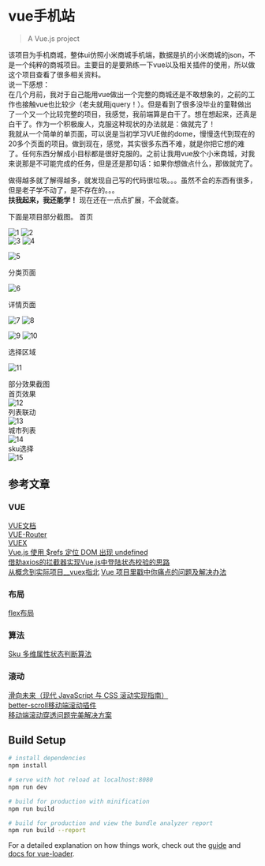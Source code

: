 # vue手机站

> A Vue.js project

该项目为手机商城，整体ui仿照小米商城手机端，数据是扒的小米商城的json，不是一个纯粹的商城项目。主要目的是要熟练一下vue以及相关插件的使用，所以做这个项目查看了很多相关资料。</br>
说一下感想：</br>
在几个月前，我对于自己能用vue做出一个完整的商城还是不敢想象的，之前的工作也接触vue也比较少（老夫就用jquery！）。但是看到了很多没毕业的童鞋做出了一个又一个比较完整的项目，我感觉，我前端算是白干了。想在想起来，还真是白干了。作为一个积极废人，克服这种现状的办法就是：做就完了！</br>
我就从一个简单的单页面，可以说是当初学习VUE做的dome，慢慢迭代到现在的20多个页面的项目。做到现在，感觉，其实很多东西不难，就是你把它想的难了。任何东西分解成小目标都是很好克服的。之前让我用vue放个小米商城，对我来说那是不可能完成的任务，但是还是那句话：如果你想做点什么，那做就完了。

做得越多就了解得越多，就发现自己写的代码很垃圾。。。虽然不会的东西有很多，但是老子学不动了，是不存在的。。。</br>
**扶我起来，我还能学！**
现在还在一点点扩展，不会就查。



下面是项目部分截图。
首页

![1](https://bolg-1.oss-cn-hangzhou.aliyuncs.com/18.06.29.01.png)
![2](https://bolg-1.oss-cn-hangzhou.aliyuncs.com/18.06.29.02.png)</br>
![3](https://bolg-1.oss-cn-hangzhou.aliyuncs.com/18.06.29.03.png)
![4](https://bolg-1.oss-cn-hangzhou.aliyuncs.com/18.06.29.04.png)</br>

![5](https://bolg-1.oss-cn-hangzhou.aliyuncs.com/18.06.29.05.png)</br>

分类页面

![6](https://bolg-1.oss-cn-hangzhou.aliyuncs.com/18.06.29.06.png)</br>

详情页面

![7](https://bolg-1.oss-cn-hangzhou.aliyuncs.com/18.06.29.07.png)
![8](https://bolg-1.oss-cn-hangzhou.aliyuncs.com/18.06.29.08.png)</br>

![9](https://bolg-1.oss-cn-hangzhou.aliyuncs.com/18.06.29.09.png)
![10](https://bolg-1.oss-cn-hangzhou.aliyuncs.com/18.06.29.10.png)</br>

选择区域

![11](https://bolg-1.oss-cn-hangzhou.aliyuncs.com/18.06.29.11.png)</br>

部分效果截图</br>
首页效果</br>
![12](https://bolg-1.oss-cn-hangzhou.aliyuncs.com/18.07.01.01.gif)</br>
列表联动</br>
![13](https://bolg-1.oss-cn-hangzhou.aliyuncs.com/18.07.01.02.gif)</br>
 城市列表</br>
![14](https://bolg-1.oss-cn-hangzhou.aliyuncs.com/18.04.22.2.gif)</br>
sku选择</br>
![15](https://bolg-1.oss-cn-hangzhou.aliyuncs.com/18.06.29.13.gif)</br>



## 参考文章

### VUE

[VUE文档](https://cn.vuejs.org/v2/api/)</br>
[VUE-Router](https://router.vuejs.org/zh/guide/)</br>
[VUEX](https://vuex.vuejs.org/zh/)</br>
[Vue.js 使用 $refs 定位 DOM 出现 undefined](https://www.jianshu.com/p/090937a480b5)</br>
[借助axios的拦截器实现Vue.js中登陆状态校验的思路](http://www.imooc.com/article/25167)</br>
[从概念到实际项目__vuex指北](https://juejin.im/post/5b2fbb47e51d45589e7bd727)
[Vue 项目里戳中你痛点的问题及解决办法](https://juejin.im/post/5b174de8f265da6e410e0b4e)

### 布局
[flex布局](http://www.ruanyifeng.com/blog/2015/07/flex-grammar.html)

### 算法
[Sku 多维属性状态判断算法](https://juejin.im/entry/5868655861ff4b0057774be7)

### 滚动

[滑向未来（现代 JavaScript 与 CSS 滚动实现指南）](https://www.zcfy.cc/article/scroll-to-the-future)</br>
[better-scroll移动端滚动插件](https://ustbhuangyi.github.io/better-scroll/doc/zh-hans/)</br>
[移动端滚动穿透问题完美解决方案](https://segmentfault.com/a/1190000005617307)</br>


## Build Setup

``` bash
# install dependencies
npm install

# serve with hot reload at localhost:8080
npm run dev

# build for production with minification
npm run build

# build for production and view the bundle analyzer report
npm run build --report
```

For a detailed explanation on how things work, check out the [guide](http://vuejs-templates.github.io/webpack/) and [docs for vue-loader](http://vuejs.github.io/vue-loader).
